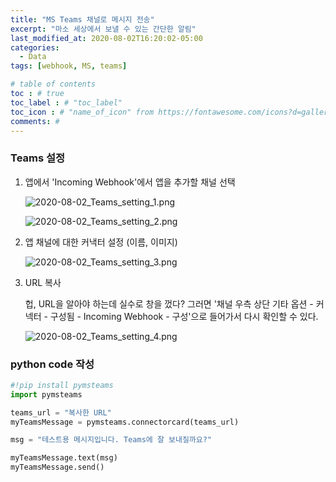 ```yaml
---
title: "MS Teams 채널로 메시지 전송"
excerpt: "마소 세상에서 보낼 수 있는 간단한 알림"
last_modified_at: 2020-08-02T16:20:02-05:00
categories:
  - Data
tags: [webhook, MS, teams]

# table of contents
toc : # true
toc_label : # "toc_label"
toc_icon : # "name_of_icon" from https://fontawesome.com/icons?d=gallery&s=solid&m=free
comments: # 
---
```





### Teams 설정

1. 앱에서 'Incoming Webhook'에서 앱을 추가할 채널 선택

   ![2020-08-02_Teams_setting_1.png](/assets/images/2020-08-02-2020-08-02_Teams_setting_1.png)

   ![2020-08-02_Teams_setting_2.png](/assets/images/2020-08-02-2020-08-02_Teams_setting_2.png)

   

2. 앱 채널에 대한 커낵터 설정 (이름, 이미지)

   ![2020-08-02_Teams_setting_3.png](/assets/images/2020-08-02-2020-08-02_Teams_setting_3.png)

   

3. URL 복사

   헙, URL을 알아야 하는데 실수로 창을 껐다? 그러면 '채널 우측 상단 기타 옵션 - 커넥터 - 구성됨 -  Incoming Webhook - 구성'으로 들어가서 다시 확인할 수 있다.

   ![2020-08-02_Teams_setting_4.png](/assets/images/2020-08-02-2020-08-02_Teams_setting_4.png)

   

### python code 작성

```python
#!pip install pymsteams
import pymsteams

teams_url = "복사한 URL"
myTeamsMessage = pymsteams.connectorcard(teams_url)

msg = "테스트용 메시지입니다. Teams에 잘 보내질까요?"

myTeamsMessage.text(msg)
myTeamsMessage.send()
```
